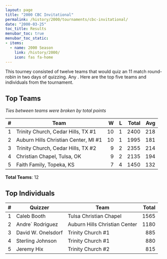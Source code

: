 ```yaml
---
layout: page
title: "2000 CBC Invitational"
permalink: /history/2000/tournaments/cbc-invitational/
date: "2000-03-25"
toc_title: Results
menubar_toc: true
menubar_toc_static:
- items:
  - name: 2000 Season
    link: /history/2000/
    icon: fas fa-home
---
```


This tourney consisted of twelve teams that would quiz an 11 match round-robin in two days of quizzing. Any . Here are the top five teams and individuals from the tournament.

## Top Teams

*Ties between teams were broken by total points*

|    # | Team                                 |    W |    L | Total |  Avg |
| ---: | ------------------------------------ | ---: | ---: | ----: | ---: |
|    1 | Trinity Church, Cedar Hills, TX #1   |   10 |    1 |  2400 |  218 |
|    2 | Auburn Hills Christian Center, MI #1 |   10 |    1 |  1995 |  181 |
|    3 | Trinity Church, Cedar Hills, TX #2   |    9 |    2 |  2355 |  214 |
|    4 | Christian Chapel, Tulsa, OK          |    9 |    2 |  2135 |  194 |
|    5 | Faith Family, Topeka, KS             |    7 |    4 |  1450 |  132 |

**Total Teams**: 12

## Top Individuals

|    # | Quizzer            | Team                          | Total |
| ---: | ------------------ | ----------------------------- | ----: |
|    1 | Caleb Booth        | Tulsa Christian Chapel        |  1565 |
|    2 | Andre` Rodriguez   | Auburn Hills Christian Center |  1180 |
|    3 | David W. Onelsdorf | Trinity Church #1             |   885 |
|    4 | Sterling Johnson   | Trinity Church #1             |   880 |
|    5 | Jeremy Hix         | Trinity Church #2             |   815 |
